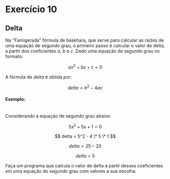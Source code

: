 # Exercício 10

## Delta

Na "Famigerada" fórmula de báskhara, que serve para calcular as raízes de uma equação de segundo grau, o primeiro passo é calcular o valor de delta, a partir dos coeficientes $a$, $b$ e $c$. Dado uma equação de segundo grau no formato:

$$ ax^2 + bx + c = 0 $$

A fórmula de $delta$ é obtida por:

$$ delta = b^2 - 4ac $$

#### Exemplo:

\
Considerando a equação de segundo grau abaixo:

$$ 5x^2 + 5x + 1 = 0 $$

$$ delta = 5^2 - 4 \* 5 \* 1 $$

$$ delta = 25 - 20 $$

$$ delta = 5 $$

Faça um programa que calcula o valor de delta a partir desses coeficientes em uma equação do segundo grau com valores a sua escolha.


